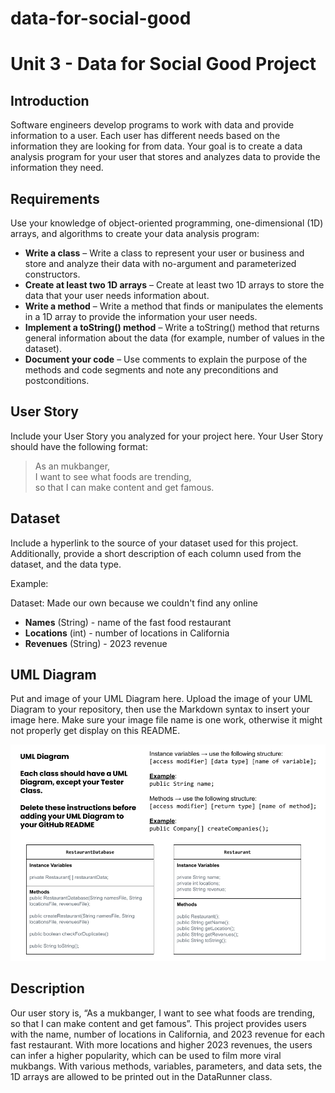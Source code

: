 # data-for-social-good
# Unit 3 - Data for Social Good Project 

## Introduction 

Software engineers develop programs to work with data and provide information to a user. Each user has different needs based on the information they are looking for from data. Your goal is to create a data analysis program for your user that stores and analyzes data to provide the information they need. 

## Requirements 

Use your knowledge of object-oriented programming, one-dimensional (1D) arrays, and algorithms to create your data analysis program: 
- **Write a class** – Write a class to represent your user or business and store and analyze their data with no-argument and parameterized constructors. 
- **Create at least two 1D arrays** – Create at least two 1D arrays to store the data that your user needs information about. 
- **Write a method** – Write a method that finds or manipulates the elements in a 1D array to provide the information your user needs. 
- **Implement a toString() method** – Write a toString() method that returns general information about the data (for example, number of values in the dataset). 
- **Document your code** – Use comments to explain the purpose of the methods and code segments and note any preconditions and postconditions. 

## User Story 

Include your User Story you analyzed for your project here. Your User Story should have the following format: 

> As an mukbanger, <br> 
> I want to see what foods are trending, <br> 
> so that I can make content and get famous. 

## Dataset 

Include a hyperlink to the source of your dataset used for this project. Additionally, provide a short description of each column used from the dataset, and the data type. 

Example: 

Dataset: Made our own because we couldn't find any online 
- **Names** (String) - name of the fast food restaurant 
- **Locations** (int) - number of locations in California 
- **Revenues** (String) - 2023 revenue 

## UML Diagram 

Put and image of your UML Diagram here. Upload the image of your UML Diagram to your repository, then use the Markdown syntax to insert your image here. Make sure your image file name is one work, otherwise it might not properly get display on this README. 

![UML Diagram for my project](UMLDiagram.png) 

## Description 

Our user story is, “As a mukbanger, I want to see what foods are trending, so that I can make content and get famous”. This project provides users with the name, number of locations in California, and 2023 revenue for each fast restaurant. With more locations and higher 2023 revenues, the users can infer a higher popularity, which can be used to film more viral mukbangs. With various methods, variables, parameters, and data sets, the 1D arrays are allowed to be printed out in the DataRunner class. 
